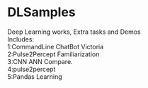 # DLSamples
Deep Learning works, Extra tasks and Demos<br>
Includes:<br>
1:CommandLine ChatBot Victoria<br>
2:Pulse2Percept Familiarization<br>
3:CNN ANN Compare.<br>
4:pulse2percept<br>
5:Pandas Learning

